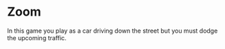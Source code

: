 # Zoom
In this game you play as a car driving down the street but you must dodge the upcoming traffic.
